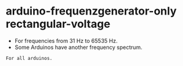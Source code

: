 # arduino-frequenzgenerator-only rectangular-voltage
* For frequencies from 31 Hz to 65535 Hz. 
* Some Arduinos have another frequency spectrum.
````
For all arduinos.
